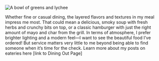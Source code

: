 ![A bowl of greens and lychee](img/sections/dining-out.jpg "Dining out")

Whether fine or casual dining, the layered flavors and textures in my meal impress me most. That could mean a delicious, smoky soup with fresh herbs and crunchy bits on top, or a classic hamburger with just the right amount of mayo and char from the grill. In terms of atmosphere, I prefer brighter lighting and a modern feel—I want to see the beautiful food I’ve ordered! But service matters very little to me beyond being able to find someone when it’s time for the check. Learn more about my posts on eateries here [link to Dining Out Page]
